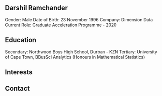 ## Darshil Ramchander 

Gender: Male
Date of Birth: 23 November 1996
Company: Dimension Data 
Current Role: Graduate Acceleration Programme - 2020

## Education

Secondary: Northwood Boys High School, Durban - KZN
Tertiary: University of Cape Town, BBusSci Analytics (Honours in Mathematical Statistics) 


## Interests 


## Contact


